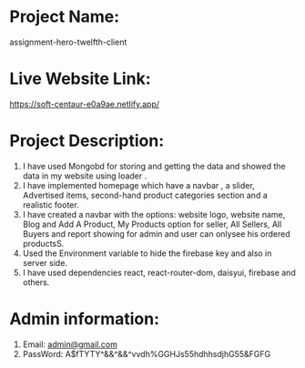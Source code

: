 # Project Name:

assignment-hero-twelfth-client

# Live Website Link:

https://soft-centaur-e0a9ae.netlify.app/

# Project Description:

1. I have used Mongobd for storing and getting the data and showed the data in my website using loader .
2. I have implemented homepage which have a navbar , a slider, Advertised items, second-hand product categories section and a realistic footer.
3. I have created a navbar with the options: website logo, website name, Blog and Add A Product, My Products option for seller, All Sellers, All Buyers and report showing for admin and user can onlysee his ordered productsS.
4. Used the Environment variable to hide the firebase key and also in server side.
5. I have used dependencies react, react-router-dom, daisyui, firebase and others.

# Admin information:

1. Email: admin@gmail.com
2. PassWord: A$fTYTY^&&^&&^vvdh%GGHJs55hdhhsdjhG55&FGFG
